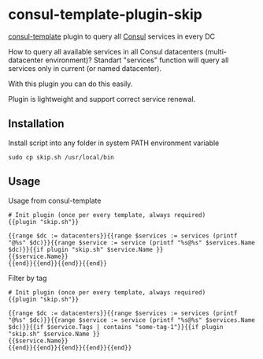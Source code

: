 # consul-template-plugin-skip

[consul-template](https://github.com/hashicorp/consul-template) plugin to query all [Consul](https://www.consul.io) services in every DC

How to query all available services in all Consul datacenters (multi-datacenter environment)? Standart "services" function will query all services only in current (or named datacenter).

With this plugin you can do this easily.

Plugin is lightweight and support correct service renewal.

## Installation

Install script into any folder in system PATH environment variable

```
sudo cp skip.sh /usr/local/bin
```

## Usage

Usage from consul-template

```
# Init plugin (once per every template, always required)
{{plugin "skip.sh"}}

{{range $dc := datacenters}}{{range $services := services (printf "@%s" $dc)}}{{range $service := service (printf "%s@%s" $services.Name $dc)}}{{if plugin "skip.sh" $service.Name }}
{{$service.Name}}
{{end}}{{end}}{{end}}{{end}}
```

Filter by tag

```
# Init plugin (once per every template, always required)
{{plugin "skip.sh"}}

{{range $dc := datacenters}}{{range $services := services (printf "@%s" $dc)}}{{range $service := service (printf "%s@%s" $services.Name $dc)}}{{if $service.Tags | contains "some-tag-1"}}{{if plugin "skip.sh" $service.Name }}
{{$service.Name}}
{{end}}{{end}}{{end}}{{end}}{{end}}
```
